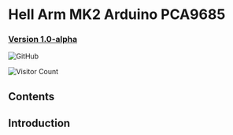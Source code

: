 # Hell Arm MK2 Arduino PCA9685

### [Version 1.0-alpha](https://github.com/WeAreHellMaker/HellArm_MK2_Arduino_PCA9685)

![GitHub](https://img.shields.io/github/license/WeAreHellMaker/HellArm_MK2_Arduino_PCA9685?style=flat-square)

![Visitor Count](https://visitor-badge.laobi.icu/badge?page_id=WeAreHellMaker.HellArm_MK2_Arduino_PCA9685)


## Contents

## Introduction

